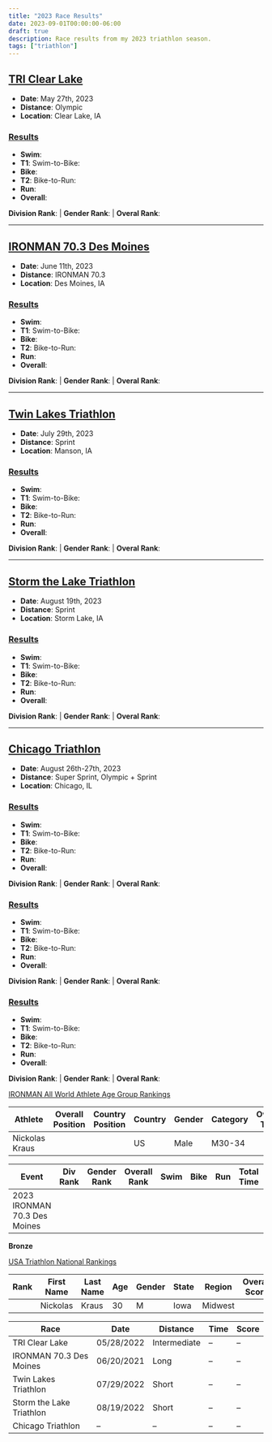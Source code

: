 ```yaml
---
title: "2023 Race Results"
date: 2023-09-01T00:00:00-06:00
draft: true
description: Race results from my 2023 triathlon season.
tags: ["triathlon"]
---
```


## [TRI Clear Lake](https://clearlakeiowa.com/events/tri-clear-lake)
* **Date**: May 27th, 2023
* **Distance**: Olympic
* **Location**: Clear Lake, IA

### [Results]()
* **Swim**:
* **T1**: Swim-to-Bike:
* **Bike**:
* **T2**: Bike-to-Run:
* **Run**:
* **Overall**:

**Division Rank**: | **Gender Rank**: | **Overal Rank**:

---

## [IRONMAN 70.3 Des Moines](https://www.ironman.com/im703-des-moines)
* **Date**: June 11th, 2023
* **Distance**: IRONMAN 70.3
* **Location**: Des Moines, IA

### [Results](https://www.ironman.com/im703-des-moines-results)
* **Swim**:
* **T1**: Swim-to-Bike:
* **Bike**:
* **T2**: Bike-to-Run:
* **Run**:
* **Overall**:

**Division Rank**: | **Gender Rank**: | **Overal Rank**:

---

## [Twin Lakes Triathlon](https://runsignup.com/Race/IA/Manson/TwinLakesTriathlonandDuathlon)
* **Date**: July 29th, 2023
* **Distance**: Sprint
* **Location**: Manson, IA

### [Results]()
* **Swim**:
* **T1**: Swim-to-Bike:
* **Bike**:
* **T2**: Bike-to-Run:
* **Run**:
* **Overall**:

**Division Rank**: | **Gender Rank**: | **Overal Rank**:

---

## [Storm the Lake Triathlon](https://runsignup.com/Race/IA/StormLake/StormtheLakeTriathlon)
* **Date**: August 19th, 2023
* **Distance**: Sprint
* **Location**: Storm Lake, IA

### [Results]()
* **Swim**:
* **T1**: Swim-to-Bike:
* **Bike**:
* **T2**: Bike-to-Run:
* **Run**:
* **Overall**:

**Division Rank**: | **Gender Rank**: | **Overal Rank**:

---

## [Chicago Triathlon](https://www.chicagotriathlon.com/)
* **Date**: August 26th-27th, 2023
* **Distance**: Super Sprint, Olympic + Sprint
* **Location**: Chicago, IL

### [Results]()
* **Swim**:
* **T1**: Swim-to-Bike:
* **Bike**:
* **T2**: Bike-to-Run:
* **Run**:
* **Overall**:

**Division Rank**: | **Gender Rank**: | **Overal Rank**:

### [Results]()
* **Swim**:
* **T1**: Swim-to-Bike:
* **Bike**:
* **T2**: Bike-to-Run:
* **Run**:
* **Overall**:

**Division Rank**: | **Gender Rank**: | **Overal Rank**:

### [Results]()
* **Swim**:
* **T1**: Swim-to-Bike:
* **Bike**:
* **T2**: Bike-to-Run:
* **Run**:
* **Overall**:

**Division Rank**: | **Gender Rank**: | **Overal Rank**:


[IRONMAN All World Athlete Age Group Rankings](https://www.ironman.com/all-world-athlete-agr)

Athlete        | Overall Position | Country Position | Country | Gender | Category | Overall Time | Points
-------------- | ---------------- | ---------------- | ------- | ------ | -------- | ------------ | ------
Nickolas Kraus |                  |                  |      US |   Male |   M30-34 |              |

Event                        | Div Rank | Gender Rank | Overall Rank | Swim     | Bike      | Run     | Total Time | Points
---------------------------- | -------- | ----------- | ------------ | -------- | --------- | ------- | ---------- | ------
2023 IRONMAN 70.3 Des Moines |          |             |              |          |           |         |            |

**Bronze**

[USA Triathlon National Rankings](https://rankings.usatriathlon.org/Rankings/NationalRankings)

Rank | First Name | Last Name | Age | Gender | State | Region  | Overall Score
---- | ---------- | --------- | --- | ------ | ----- | ------- | -------------
     |   Nickolas |     Kraus |  30 |      M |  Iowa | Midwest |

Race                       | Date       | Distance     | Time        | Score
-------------------------- | ---------- | ------------ | ----------- | ------
TRI Clear Lake             | 05/28/2022 | Intermediate |           – |      –
IRONMAN 70.3 Des Moines    | 06/20/2021 |         Long |           – |      –
Twin Lakes Triathlon       | 07/29/2022 |        Short |           – |      –
Storm the Lake Triathlon   | 08/19/2022 |        Short |           – |      –
Chicago Triathlon          |          – |            – |           – |      –
